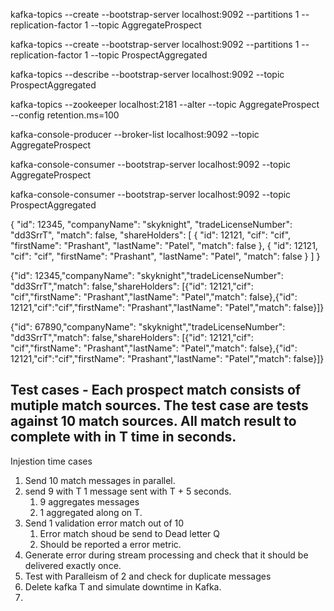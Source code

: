 kafka-topics --create --bootstrap-server localhost:9092 --partitions 1 --replication-factor 1 --topic AggregateProspect

kafka-topics --create --bootstrap-server localhost:9092 --partitions 1 --replication-factor 1 --topic ProspectAggregated

kafka-topics --describe --bootstrap-server localhost:9092 --topic ProspectAggregated

kafka-topics --zookeeper localhost:2181 --alter --topic AggregateProspect --config retention.ms=100

kafka-console-producer --broker-list localhost:9092 --topic AggregateProspect

kafka-console-consumer --bootstrap-server localhost:9092 --topic AggregateProspect

kafka-console-consumer --bootstrap-server localhost:9092 --topic ProspectAggregated


{
    "id": 12345,
    "companyName": "skyknight",
    "tradeLicenseNumber": "dd3SrrT",
    "match": false,
    "shareHolders": [
      {
        "id": 12121,
        "cif": "cif",
        "firstName": "Prashant",
        "lastName": "Patel",
        "match": false
      },
      {
        "id": 12121,
        "cif": "cif",
        "firstName": "Prashant",
        "lastName": "Patel",
        "match": false
      }
    ]
}

{"id": 12345,"companyName": "skyknight","tradeLicenseNumber": "dd3SrrT","match": false,"shareHolders": [{"id": 12121,"cif": "cif","firstName": "Prashant","lastName": "Patel","match": false},{"id": 12121,"cif":"cif","firstName": "Prashant","lastName": "Patel","match": false}]}

{"id": 67890,"companyName": "skyknight","tradeLicenseNumber": "dd3SrrT","match": false,"shareHolders": [{"id": 12121,"cif": "cif","firstName": "Prashant","lastName": "Patel","match": false},{"id": 12121,"cif":"cif","firstName": "Prashant","lastName": "Patel","match": false}]}

## Test cases - Each prospect match consists of mutiple match sources. The test case are tests against 10 match sources. All match result to complete with in T time in seconds.  

Injestion time cases 

1. Send 10 match messages in parallel.
2. send 9 with T 1 message sent with T + 5 seconds. 
    1. 9 aggregates messages 
    2. 1 aggregated along on T.
3. Send 1 validation error match out of 10 
    1. Error match shoud be send to Dead letter Q
    2. Should be reported a error metric.
4. Generate error during stream processing and check that it should be delivered exactly once.
5. Test with Paralleism of 2 and check for duplicate messages
6. Delete kafka T and simulate downtime in Kafka. 
7. 
